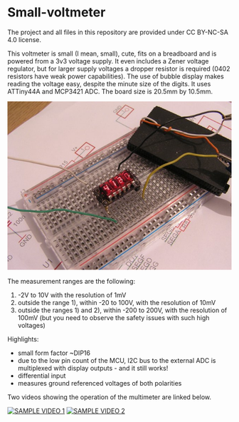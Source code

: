 # Small-voltmeter
The project and all files in this repository are provided under CC BY-NC-SA 4.0 license.

This voltmeter is small (I mean, small), cute, fits on a breadboard and is powered from a 3v3 voltage supply. It even includes a Zener voltage regulator, but for larger supply voltages a dropper resistor is required (0402 resistors have weak power capabilities). The use of bubble display makes reading the voltage easy, despite the minute size of the digits. It uses ATTiny44A and MCP3421 ADC. The board size is 20.5mm by 10.5mm.

![cover photo](Cover_photo.jpg)

The measurement ranges are the following:
1) -2V to 10V with the resolution of 1mV
2) outside the range 1), within -20 to 100V, with the resolution of 10mV
3) outside the ranges 1) and 2), within -200 to 200V, with the resolution of 100mV
(but you need to observe the safety issues with such high voltages)



Highlights:
- small form factor ~DIP16
- due to the low pin count of the MCU, I2C bus to the external ADC is multiplexed with display outputs - and it still works!
- differential input
- measures ground referenced voltages of both polarities

Two videos showing the operation of the multimeter are linked below.

[![SAMPLE VIDEO 1](http://img.youtube.com/vi/5PMVABGqFHo/0.jpg)](https://www.youtube.com/watch?v=5PMVABGqFHo "Small multimeter - video 1")
[![SAMPLE VIDEO 2](http://img.youtube.com/vi/kH4eJVx0Qz0/0.jpg)](https://www.youtube.com/watch?v=kH4eJVx0Qz0 "Small multimeter - video 2")
